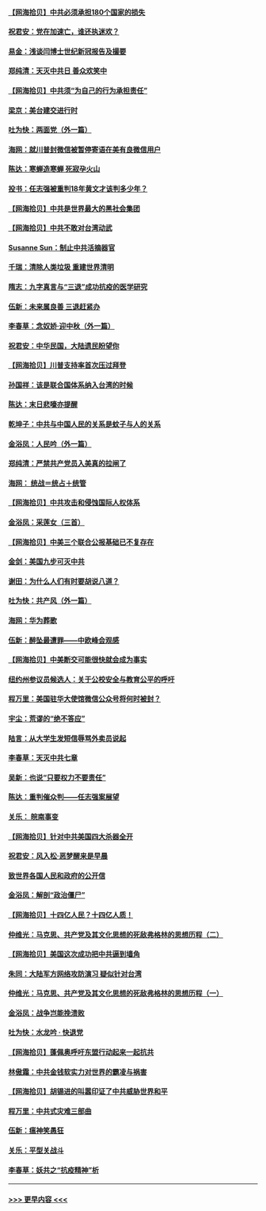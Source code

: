 #### [【网海拾贝】中共必须承担180个国家的损失](../pages/nsc993/n12428893.md?t=09251802) 
#### [祝君安：党在加速亡，谁还执迷欢？](../pages/nsc993/n12428652.md?t=09251802) 
#### [易金：浅谈闫博士世纪新冠报告及撮要](../pages/nsc993/n12426822.md?t=09251802) 
#### [郑纯清：天灭中共日 善众欢笑中](../pages/nsc993/n12426784.md?t=09251802) 
#### [【网海拾贝】中共须“为自己的行为承担责任”](../pages/nsc993/n12426067.md?t=09251802) 
#### [梁京：美台建交进行时](../pages/nsc993/n12424066.md?t=09251802) 
#### [吐为快：两面党（外一篇）](../pages/nsc993/n12424043.md?t=09251802) 
#### [海网：就川普封微信被暂停寄语在美有良微信用户](../pages/nsc993/n12424021.md?t=09251802) 
#### [陈达：寒蝉造寒蝉 死寂孕火山](../pages/nsc993/n12423958.md?t=09251802) 
#### [投书：任志强被重判18年黄文才该判多少年？](../pages/nsc993/n12423672.md?t=09251802) 
#### [【网海拾贝】中共是世界最大的黑社会集团](../pages/nsc993/n12423543.md?t=09251802) 
#### [【网海拾贝】中共不敢对台湾动武](../pages/nsc993/n12421418.md?t=09251802) 
#### [Susanne Sun：制止中共活摘器官](../pages/nsc993/n12419654.md?t=09251802) 
#### [千瑞：清除人类垃圾 重建世界清明](../pages/nsc993/n12419414.md?t=09251802) 
#### [隋志：九字真言与“三退”成功抗疫的医学研究](../pages/nsc993/n12419248.md?t=09251802) 
#### [伍新：未来属良善 三退赶紧办](../pages/nsc993/n12418496.md?t=09251802) 
#### [李春草：念奴娇·迎中秋（外一篇）](../pages/nsc993/n12418465.md?t=09251802) 
#### [祝君安：中华民国，大陆遗民盼望你](../pages/nsc993/n12418089.md?t=09251802) 
#### [【网海拾贝】川普支持率首次压过拜登](../pages/nsc993/n12418050.md?t=09251802) 
#### [孙国祥：该是联合国体系纳入台湾的时候](../pages/nsc993/n12417369.md?t=09251802) 
#### [陈达：末日悲嚎亦提醒](../pages/nsc993/n12416736.md?t=09251802) 
#### [乾坤子：中共与中国人民的关系是蚊子与人的关系](../pages/nsc993/n12416632.md?t=09251802) 
#### [金浴凤：人民吟（外一篇）](../pages/nsc993/n12416567.md?t=09251802) 
#### [郑纯清：严禁共产党员入美真的拉闸了](../pages/nsc993/n12416550.md?t=09251802) 
#### [海网： 统战＝统占＋统管](../pages/nsc993/n12416404.md?t=09251802) 
#### [【网海拾贝】中共攻击和侵蚀国际人权体系](../pages/nsc993/n12416250.md?t=09251802) 
#### [金浴凤：采莲女（三首）](../pages/nsc993/n12415517.md?t=09251802) 
#### [【网海拾贝】中美三个联合公报基础已不复存在](../pages/nsc993/n12415054.md?t=09251802) 
#### [金剑：美国九步可灭中共](../pages/nsc993/n12413183.md?t=09251802) 
#### [谢田：为什么人们有时要胡说八道？](../pages/nsc993/n12411861.md?t=09251802) 
#### [吐为快：共产风（外一篇）](../pages/nsc993/n12411761.md?t=09251802) 
#### [海网：华为葬歌](../pages/nsc993/n12410381.md?t=09251802) 
#### [伍新：醉坠最遭罪——中欧峰会观感](../pages/nsc993/n12410364.md?t=09251802) 
#### [【网海拾贝】中美断交可能很快就会成为事实](../pages/nsc993/n12409495.md?t=09251802) 
#### [纽约州参议员候选人：关于公校安全与教育公平的呼吁](../pages/nsc993/n12409228.md?t=09251802) 
#### [程万里：美国驻华大使馆微信公众号将何时被封？](../pages/nsc993/n12407397.md?t=09251802) 
#### [宇尘：荒谬的“绝不答应”](../pages/nsc993/n12407360.md?t=09251802) 
#### [陆言：从大学生发短信辱骂外卖员说起](../pages/nsc993/n12407285.md?t=09251802) 
#### [李春草：天灭中共七章](../pages/nsc993/n12406988.md?t=09251802) 
#### [吴新：也说“只要权力不要责任”](../pages/nsc993/n12406966.md?t=09251802) 
#### [陈达：重判催众判——任志强案展望](../pages/nsc993/n12404540.md?t=09251802) 
#### [关乐： 皖南事变](../pages/nsc993/n12404288.md?t=09251802) 
#### [【网海拾贝】针对中共美国四大杀器全开](../pages/nsc993/n12404172.md?t=09251802) 
#### [祝君安：风入松‧恶梦醒来是早晨](../pages/nsc993/n12401953.md?t=09251802) 
#### [致世界各国人民和政府的公开信](../pages/nsc993/n12401824.md?t=09251802) 
#### [金浴凤：解剖“政治僵尸”](../pages/nsc993/n12401808.md?t=09251802) 
#### [【网海拾贝】十四亿人民？十四亿人质！](../pages/nsc993/n12401708.md?t=09251802) 
#### [仲维光：马克思、共产党及其文化思想的死敌弗格林的思想历程（二）](../pages/nsc993/n12399107.md?t=09251802) 
#### [【网海拾贝】美国这次成功把中共逼到墙角](../pages/nsc993/n12400173.md?t=09251802) 
#### [朱同：大陆军方网络攻防演习 疑似针对台湾](../pages/nsc993/n12399868.md?t=09251802) 
#### [仲维光：马克思、共产党及其文化思想的死敌弗格林的思想历程（一）](../pages/nsc993/n12398341.md?t=09251802) 
#### [金浴凤：战争岂能挽溃败](../pages/nsc993/n12398855.md?t=09251802) 
#### [吐为快：水龙吟 · 快退党](../pages/nsc993/n12398849.md?t=09251802) 
#### [【网海拾贝】蓬佩奥呼吁东盟行动起来一起抗共](../pages/nsc993/n12398291.md?t=09251802) 
#### [林傲霜：中共金钱软实力对世界的霸凌与祸害](../pages/nsc993/n12397515.md?t=09251802) 
#### [【网海拾贝】胡锡进的叫嚣印证了中共威胁世界和平](../pages/nsc993/n12397455.md?t=09251802) 
#### [程万里：中共式灾难三部曲](../pages/nsc993/n12397106.md?t=09251802) 
#### [伍新：瘟神笑愚狂](../pages/nsc993/n12397052.md?t=09251802) 
#### [关乐：平型关战斗](../pages/nsc993/n12395387.md?t=09251802) 
#### [李春草：妖共之“抗疫精神”析](../pages/nsc993/n12395240.md?t=09251802) 

----
#### [ >>> 更早内容 <<< ](../indexes/nsc993-earlier.md)
